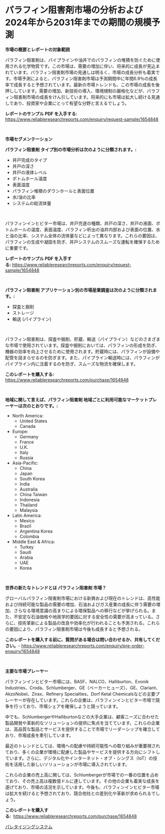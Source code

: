 <p><h1>パラフィン阻害剤市場の分析および2024年から2031年までの期間の規模予測</h1></p><p><strong>市場の概要とレポートの対象範囲</strong></p>
<p><p>パラフィン阻害剤は、パイプラインや油井でのパラフィンの堆積を防ぐために使用される化学物質です。この市場は、需要の増加に伴い、将来的に成長が見込まれています。パラフィン阻害剤市場の見通しは明るく、市場の成長分析も着実です。市場予測によると、パラフィン阻害剤市場は予測期間中に年間6.9％の成長率で成長すると予想されています。最新の市場トレンドも、この市場の成長を後押ししています。需要の増加、新技術の導入、環境規制の厳格化などが、パラフィン阻害剤市場の成長をけん引しています。将来的にも市場は拡大し続ける見通しであり、投資家や企業にとって有望な分野と言えるでしょう。</p></p>
<p><strong>レポートのサンプル PDF を入手する:</strong> <a href="https://www.reliableresearchreports.com/enquiry/request-sample/1654848">https://www.reliableresearchreports.com/enquiry/request-sample/1654848</a></p>
<p>&nbsp;</p>
<p><strong>市場セグメンテーション</strong></p>
<p><strong>パラフィン阻害剤 タイプ別の市場分析は次のように分類されます。:</strong></p>
<p><ul><li>井戸完成のタイプ</li><li>井戸の深さ</li><li>井戸の液体レベル</li><li>ボトムホール温度</li><li>表面温度</li><li>パラフィン堆積のダウンホールと表面位置</li><li>水/油の比率</li><li>システムの総流体量</li></ul></p>
<p>&nbsp;</p>
<p><p>パラフィンインヒビター市場は、井戸完遂の種類、井戸の深さ、井戸の液面、ボトムホールの温度、表面温度、パラフィン析出の油井内部および表面の位置、水と油の比率、システム全体の流体量などによって異なります。これらの要因は、パラフィンの生成や凝固を防ぎ、井戸システムのスムーズな運転を確保するために重要です。</p></p>
<p><strong>レポートのサンプル PDF を入手する:</strong>&nbsp;<a href="https://www.reliableresearchreports.com/enquiry/request-sample/1654848">https://www.reliableresearchreports.com/enquiry/request-sample/1654848</a></p>
<p>&nbsp;</p>
<p><strong> パラフィン阻害剤 アプリケーション別の市場産業調査は次のように分類されます。:</strong></p>
<p><ul><li>探査と掘削</li><li>ストレージ</li><li>輸送 (パイプライン)</li></ul></p>
<p>&nbsp;</p>
<p><p>パラフィン阻害剤は、探査や掘削、貯蔵、輸送（パイプライン）などのさまざまな市場で使用されています。探査や掘削においては、パラフィンの形成を防ぎ、機器の効率を向上させるために使用されます。貯蔵時には、パラフィンが設備や配管を詰まらせるのを防ぎます。また、パイプライン輸送時には、パラフィンがパイプライン内に沈着するのを防ぎ、スムーズな物流を確保します。</p></p>
<p><strong>このレポートを購入する:</strong>&nbsp; <a href="https://www.reliableresearchreports.com/purchase/1654848">https://www.reliableresearchreports.com/purchase/1654848</a></p>
<p>&nbsp;</p>
<p><strong>地域に関して言えば、パラフィン阻害剤 地域ごとに利用可能なマーケットプレーヤーは次のとおりです。:</strong></p>
<p><ul>
    <li>
        North America:
        <ul>
            <li>United States</li>
            <li>Canada</li>
        </ul>
    </li>
    <li>
        Europe:
        <ul>
            <li>Germany</li>
            <li>France</li>
            <li>U.K.</li>
            <li>Italy</li>
            <li>Russia</li>
        </ul>
    </li>
    <li>
        Asia-Pacific:
        <ul>
            <li>China</li>
            <li>Japan</li>
            <li>South Korea</li>
            <li>India</li>
            <li>Australia</li>
            <li>China Taiwan</li>
            <li>Indonesia</li>
            <li>Thailand</li>
            <li>Malaysia</li>
        </ul>
    </li>
    <li>
        Latin America:
        <ul>
            <li>Mexico</li>
            <li>Brazil</li>
            <li>Argentina Korea</li>
            <li>Colombia</li>
        </ul>
    </li>
    <li>
        Middle East & Africa:
        <ul>
            <li>Turkey</li>
            <li>Saudi</li>
            <li>Arabia</li>
            <li>UAE</li>
            <li>Korea</li>
        </ul>
    </li>
    </ul></p>
<p>&nbsp;</p>
<p><strong>世界の新たなトレンドとは パラフィン阻害剤 市場？</strong></p>
<p><p>グローバルパラフィン阻害剤市場における新興および現在のトレンドは、高性能および持続可能な製品の需要の増加、石油およびガス産業の成長に伴う需要の増加、さらなる環境意識の高まりによる環保製品への移行などが挙げられる。また、不安定な石油価格や地政学的要因に対する安全性の需要が高まっている。さらに、技術革新による製品の改良や効率化が行われることも予測される。これらの要因により、パラフィン阻害剤市場は今後も成長すると予想される。</p></p>
<p><strong>このレポートを購入する前に、質問がある場合は問い合わせるか、共有してください。</strong>- <a href="https://www.reliableresearchreports.com/enquiry/pre-order-enquiry/1654848">https://www.reliableresearchreports.com/enquiry/pre-order-enquiry/1654848</a></p>
<p>&nbsp;</p>
<p><strong>主要な市場プレーヤー</strong></p>
<p><p>パラフィンインヒビター市場には、BASF、NALCO、Halliburton、Evonik Industries、Croda、Schlumberger、GE（ベーカーヒューズ）、GE、Clariant、AkzoNobel、Zirax、Refinery Specialties、Dorf Ketal Chemicalsなどの主要プレーヤーが存在しています。これらの企業は、パラフィンインヒビター市場で競争を行っており、市場シェアを確保しようと競っています。</p><p>中でも、SchlumbergerやHalliburtonなどの大手企業は、顧客ニーズに合わせた製品開発や革新的なソリューションの提供に焦点を当てています。これらの企業は、高品質な製品とサービスを提供することで市場でリーダーシップを確立しており、市場成長を牽引しています。</p><p>最近のトレンドとしては、環境への配慮や持続可能性への取り組みが重要視されており、多くの企業が環境に配慮した製品やサービスを提供する方向にシフトしています。さらに、デジタル化やインターネット・オブ・シングス（IoT）の技術を活用した新しいソリューションが市場に導入されています。</p><p>これらの企業の売上高に関しては、Schlumbergerが市場での一番の位置を占めており、その売上高は複数億ドルに達しています。その他の企業も着実な成長を遂げており、市場の活況を示しています。今後も、パラフィンインヒビター市場は拡大を続けると予想されており、競合他社との差別化や革新が求められるでしょう。</p></p>
<p><strong>このレポートを購入する:</strong>&nbsp;&nbsp;<a href="https://www.reliableresearchreports.com/purchase/1654848">https://www.reliableresearchreports.com/purchase/1654848</a></p>
<p><p><a href="https://github.com/Sophiaard2003/Market-Research-Report-List-1/blob/main/797568012955.md">パレタイジングシステム</a></p></p>